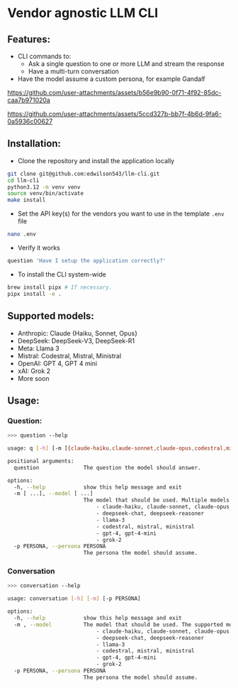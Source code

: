 # Vendor agnostic LLM CLI

## Features:
- CLI commands to:
  - Ask a single question to one or more LLM and stream the response
  - Have a multi-turn conversation
- Have the model assume a custom persona, for example Gandalf

https://github.com/user-attachments/assets/b56e9b90-0f71-4f92-85dc-caa7b971020a

https://github.com/user-attachments/assets/5ccd327b-bb7f-4b6d-9fa6-0a5936c00627

## Installation:
- Clone the repository and install the application locally
```bash
git clone git@github.com:edwilson543/llm-cli.git
cd llm-cli
python3.12 -m venv venv
source venv/bin/activate
make install
```

- Set the API key(s) for the vendors you want to use in the template `.env` file
```bash
nano .env
```

- Verify it works
```bash
question 'Have I setup the application correctly?'
```

- To install the CLI system-wide
```bash
brew install pipx # If necessary.
pipx install -e .
```

## Supported models:
- Anthropic: Claude {Haiku, Sonnet, Opus}
- DeepSeek: DeepSeek-V3, DeepSeek-R1
- Meta: Llama 3
- Mistral: Codestral, Mistral, Ministral
- OpenAI: GPT 4, GPT 4 mini
- xAI: Grok 2
- More soon

## Usage:

### Question:
```bash
>>> question --help

usage: q [-h] [-m [{claude-haiku,claude-sonnet,claude-opus,codestral,mistral,ministral,grok-2,echo,broken} ...]] [-p PERSONA] question

positional arguments:
  question              The question the model should answer.

options:
  -h, --help            show this help message and exit
  -m [ ...], --model [ ...]
                        The model that should be used. Multiple models can be specified, separated by a space. The supported models are: 
                            - claude-haiku, claude-sonnet, claude-opus
                            - deepseek-chat, deepseek-reasoner
                            - llama-3
                            - codestral, mistral, ministral
                            - gpt-4, gpt-4-mini
                            - grok-2
  -p PERSONA, --persona PERSONA
                        The persona the model should assume.
```

### Conversation
```bash
>>> conversation --help

usage: conversation [-h] [-m] [-p PERSONA]

options:
  -h, --help            show this help message and exit
  -m , --model          The model that should be used. The supported models are: 
                            - claude-haiku, claude-sonnet, claude-opus
                            - deepseek-chat, deepseek-reasoner
                            - llama-3
                            - codestral, mistral, ministral
                            - gpt-4, gpt-4-mini
                            - grok-2
  -p PERSONA, --persona PERSONA
                        The persona the model should assume.
```
